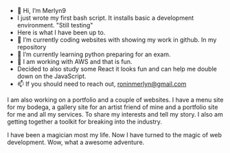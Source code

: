 - 👋 Hi, I’m Merlyn9
- I just wrote my first bash script. It installs basic a development environment. "Still testing"
- Here is what I have been up to.
- 👀 I’m currently coding websites with showing my work in github. In my repository
- 🌱 I’m currently learning python preparing for an exam.
- 💞️ I am working with AWS and that is fun.
- Decided to also study some React it looks fun and can  help me double down on the JavaScript.
- 📫 If you should need to reach out, roninmerlyn@gmail.com

I am also working on a portfolio and a couple of websites. I have a menu site for my bodega, a gallery site for an artist friend of mine and a portfolio site for me and all my services.
To share my interests and tell my story. I also am getting together a toolkit for breaking into the industry.

I have been a magician most my life.  Now I have turned to the magic of web development. 
Wow, what a awesome adventure. 
